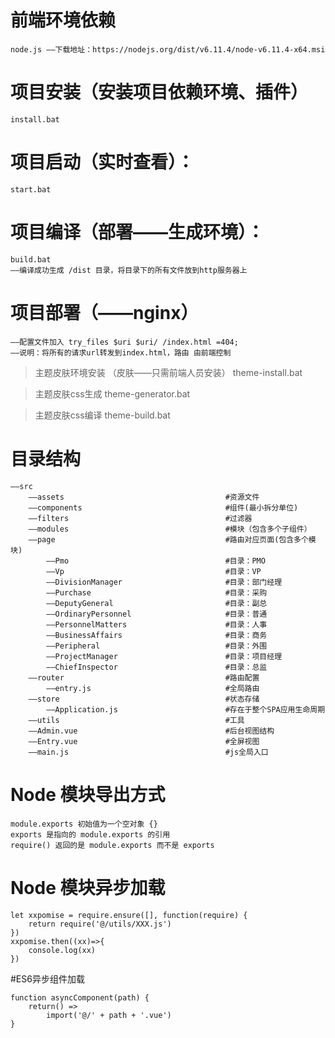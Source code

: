 # 前端环境依赖
	node.js	——下载地址：https://nodejs.org/dist/v6.11.4/node-v6.11.4-x64.msi
# 项目安装（安装项目依赖环境、插件）
	install.bat
# 项目启动（实时查看）：
	start.bat
# 项目编译（部署——生成环境）：
	build.bat
	——编译成功生成 /dist 目录，将目录下的所有文件放到http服务器上
# 项目部署（——nginx）
	——配置文件加入 try_files $uri $uri/ /index.html =404;
	——说明：将所有的请求url转发到index.html，路由 由前端控制

>主题皮肤环境安装 （皮肤——只需前端人员安装）
theme-install.bat

>主题皮肤css生成
theme-generator.bat

>主题皮肤css编译
theme-build.bat

# 目录结构
```
——src
	——assets									#资源文件
	——components								#组件(最小拆分单位)
	——filters									#过滤器
	——modules									#模块（包含多个子组件）
	——page										#路由对应页面(包含多个模块)
		——Pmo									#目录：PMO
		——Vp									#目录：VP
		——DivisionManager						#目录：部门经理
		——Purchase								#目录：采购
		——DeputyGeneral							#目录：副总
		——OrdinaryPersonnel						#目录：普通
		——PersonnelMatters						#目录：人事
		——BusinessAffairs						#目录：商务
		——Peripheral							#目录：外围
		——ProjectManager						#目录：项目经理
		——ChiefInspector						#目录：总监
	——router									#路由配置
		——entry.js								#全局路由
	——store										#状态存储
		——Application.js						#存在于整个SPA应用生命周期
	——utils										#工具
	——Admin.vue									#后台视图结构
	——Entry.vue									#全屏视图
	——main.js									#js全局入口
```
# Node 模块导出方式
	module.exports 初始值为一个空对象 {}
	exports 是指向的 module.exports 的引用
	require() 返回的是 module.exports 而不是 exports
# Node 模块异步加载
```
let xxpomise = require.ensure([], function(require) {
	return require('@/utils/XXX.js')
})
xxpomise.then((xx)=>{
	console.log(xx)
})
```


#ES6异步组件加载
```
function asyncComponent(path) {
	return() =>
		import('@/' + path + '.vue')
}
```